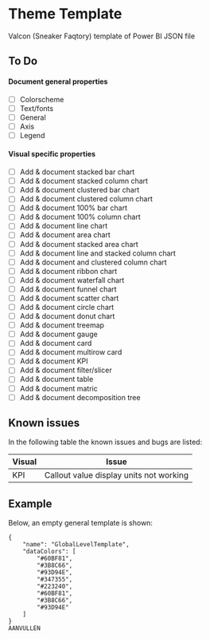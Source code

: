 # Theme Template

Valcon (Sneaker Faqtory) template of Power BI JSON file

## To Do

#### Document  general properties
- [ ] Colorscheme
- [ ] Text/fonts
- [ ] General
- [ ] Axis
- [ ] Legend
#### Visual specific properties
- [ ] Add & document stacked bar chart
- [ ] Add & document stacked column chart
- [ ] Add & document clustered bar chart
- [ ] Add & document clustered column chart
- [ ] Add & document 100% bar chart
- [ ] Add & document 100% column chart
- [ ] Add & document line chart
- [ ] Add & document area chart
- [ ] Add & document stacked area chart
- [ ] Add & document line and stacked column chart
- [ ] Add & document and clustered column chart
- [ ] Add & document ribbon chart
- [ ] Add & document waterfall chart
- [ ] Add & document funnel chart
- [ ] Add & document scatter chart
- [ ] Add & document circle chart
- [ ] Add & document donut chart
- [ ] Add & document treemap
- [ ] Add & document gauge
- [ ] Add & document card
- [ ] Add & document multirow card
- [ ] Add & document KPI
- [ ] Add & document filter/slicer
- [ ] Add & document table
- [ ] Add & document matric
- [ ] Add & document decomposition tree

## Known issues


In the following table the known issues and bugs are listed:
 
| Visual    | Issue                                  |
|-----------|----------------------------------------|
| KPI       | Callout value display units not working|


## Example

Below, an empty general template is shown:
```
{
    "name": "GlobalLevelTemplate",
    "dataColors": [
        "#60BF81",
        "#3B8C66",
        "#93D94E",
        "#347355",
        "#223240",
        "#60BF81",
        "#3B8C66",
        "#93D94E"
    ]
}
AANVULLEN
```